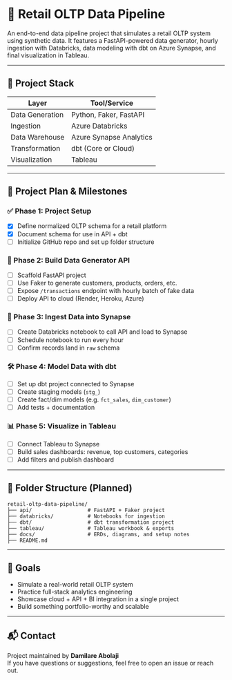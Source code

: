# 🧾 Retail OLTP Data Pipeline

An end-to-end data pipeline project that simulates a retail OLTP system using synthetic data. It features a FastAPI-powered data generator, hourly ingestion with Databricks, data modeling with dbt on Azure Synapse, and final visualization in Tableau.

---

## 🧱 Project Stack

| Layer            | Tool/Service            |
|------------------|--------------------------|
| Data Generation  | Python, Faker, FastAPI   |
| Ingestion        | Azure Databricks         |
| Data Warehouse   | Azure Synapse Analytics  |
| Transformation   | dbt (Core or Cloud)      |
| Visualization    | Tableau                  |

---

## 🚀 Project Plan & Milestones

### ✅ Phase 1: Project Setup
- [x] Define normalized OLTP schema for a retail platform
- [x] Document schema for use in API + dbt
- [ ] Initialize GitHub repo and set up folder structure

### 🔄 Phase 2: Build Data Generator API
- [ ] Scaffold FastAPI project
- [ ] Use Faker to generate customers, products, orders, etc.
- [ ] Expose `/transactions` endpoint with hourly batch of fake data
- [ ] Deploy API to cloud (Render, Heroku, Azure)

### 💾 Phase 3: Ingest Data into Synapse
- [ ] Create Databricks notebook to call API and load to Synapse
- [ ] Schedule notebook to run every hour
- [ ] Confirm records land in `raw` schema

### 🛠️ Phase 4: Model Data with dbt
- [ ] Set up dbt project connected to Synapse
- [ ] Create staging models (`stg_`)
- [ ] Create fact/dim models (e.g. `fct_sales`, `dim_customer`)
- [ ] Add tests + documentation

### 📊 Phase 5: Visualize in Tableau
- [ ] Connect Tableau to Synapse
- [ ] Build sales dashboards: revenue, top customers, categories
- [ ] Add filters and publish dashboard

---

## 📁 Folder Structure (Planned)

```
retail-oltp-data-pipeline/
├── api/                  # FastAPI + Faker project
├── databricks/           # Notebooks for ingestion
├── dbt/                  # dbt transformation project
├── tableau/              # Tableau workbook & exports
├── docs/                 # ERDs, diagrams, and setup notes
├── README.md
```

---

## 🧠 Goals

- Simulate a real-world retail OLTP system
- Practice full-stack analytics engineering
- Showcase cloud + API + BI integration in a single project
- Build something portfolio-worthy and scalable

---

## 📬 Contact

Project maintained by **Damilare Abolaji**  
If you have questions or suggestions, feel free to open an issue or reach out.
